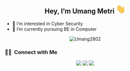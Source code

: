 <div align="center">
<h2> Hey, I’m Umang Metri <img src="https://github.com/ABSphreak/ABSphreak/blob/master/gifs/Hi.gif" width="30px"></h2>
</div>

- 👀 I’m interested in Cyber Security
- 🌱 I’m currently pursuing BE in Computer 

<p align="center"> <img src="https://github-readme-stats.vercel.app/api?username=Umang2802&show_icons=true&theme=tokyonight" alt="Umang2802" />

### 🤝🏻 &nbsp;Connect with Me

<p align="center">
<a href="https://linkedin.com/in/umang-metri-8b54b4194"><img src="https://img.shields.io/badge/-Umang%20Metri-0077B5?style=flat&logo=Linkedin&logoColor=white"/></a>
<a href="mailto:umangmetri@gmail.com"><img src="https://img.shields.io/badge/-umangmetri@gmail.com-D14836?style=flat&logo=Gmail&logoColor=white"/></a>
<a href="https://instagram.com/umang_2802"><img src="https://img.shields.io/badge/-@umang_2802-E4405F?style=flat&logo=Instagram&logoColor=white"/></a>
</p>
